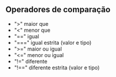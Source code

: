 

## Operadores de comparação 

- ">"   maior que
- "<"   menor que
- "=="  igual
- "===" igual estrita  (valor e tipo)
- ">="  maior ou igual
- "<="  menor ou igual
- "!="  diferente
- "!==" diferente estrita  (valor e tipo)












